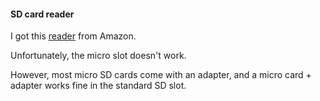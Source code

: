 #### SD card reader

I got this [reader](https://www.amazon.com/gp/product/B07GZYGVT8/ref=ppx_yo_dt_b_asin_title_o01_s00?ie=UTF8&psc=1) from Amazon.

Unfortunately, the micro slot doesn't work.

However, most micro SD cards come with an adapter, and a micro card + adapter works fine in the standard SD slot.

